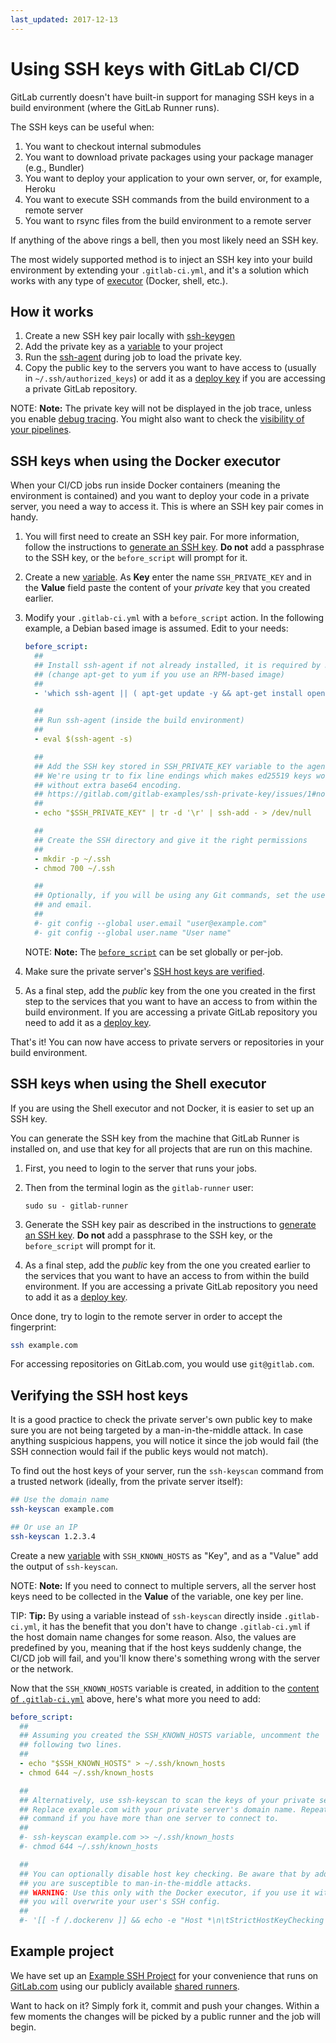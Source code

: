 ```yaml
---
last_updated: 2017-12-13
---
```


# Using SSH keys with GitLab CI/CD

GitLab currently doesn't have built-in support for managing SSH keys in a build
environment (where the GitLab Runner runs).

The SSH keys can be useful when:

1. You want to checkout internal submodules
1. You want to download private packages using your package manager (e.g., Bundler)
1. You want to deploy your application to your own server, or, for example, Heroku
1. You want to execute SSH commands from the build environment to a remote server
1. You want to rsync files from the build environment to a remote server

If anything of the above rings a bell, then you most likely need an SSH key.

The most widely supported method is to inject an SSH key into your build
environment by extending your `.gitlab-ci.yml`, and it's a solution which works
with any type of [executor](https://docs.gitlab.com/runner/executors/)
(Docker, shell, etc.).

## How it works

1. Create a new SSH key pair locally with [ssh-keygen](http://linux.die.net/man/1/ssh-keygen)
1. Add the private key as a [variable](../variables/README.md) to
   your project
1. Run the [ssh-agent](http://linux.die.net/man/1/ssh-agent) during job to load
   the private key.
1. Copy the public key to the servers you want to have access to (usually in
   `~/.ssh/authorized_keys`) or add it as a [deploy key](../../ssh/README.md#deploy-keys)
   if you are accessing a private GitLab repository.

NOTE: **Note:**
The private key will not be displayed in the job trace, unless you enable
[debug tracing](../variables/README.md#debug-tracing). You might also want to
check the [visibility of your pipelines](../../user/project/pipelines/settings.md#visibility-of-pipelines).

## SSH keys when using the Docker executor

When your CI/CD jobs run inside Docker containers (meaning the environment is
contained) and you want to deploy your code in a private server, you need a way
to access it. This is where an SSH key pair comes in handy.

1. You will first need to create an SSH key pair. For more information, follow
   the instructions to [generate an SSH key](../../ssh/README.md#generating-a-new-ssh-key-pair).
   **Do not** add a passphrase to the SSH key, or the `before_script` will
   prompt for it.

1. Create a new [variable](../variables/README.md#variables).
   As **Key** enter the name `SSH_PRIVATE_KEY` and in the **Value** field paste
   the content of your _private_ key that you created earlier.

1. Modify your `.gitlab-ci.yml` with a `before_script` action. In the following
   example, a Debian based image is assumed. Edit to your needs:

    ```yaml
    before_script:
      ##
      ## Install ssh-agent if not already installed, it is required by Docker.
      ## (change apt-get to yum if you use an RPM-based image)
      ##
      - 'which ssh-agent || ( apt-get update -y && apt-get install openssh-client -y )'

      ##
      ## Run ssh-agent (inside the build environment)
      ##
      - eval $(ssh-agent -s)

      ##
      ## Add the SSH key stored in SSH_PRIVATE_KEY variable to the agent store
      ## We're using tr to fix line endings which makes ed25519 keys work
      ## without extra base64 encoding.
      ## https://gitlab.com/gitlab-examples/ssh-private-key/issues/1#note_48526556
      ##
      - echo "$SSH_PRIVATE_KEY" | tr -d '\r' | ssh-add - > /dev/null

      ##
      ## Create the SSH directory and give it the right permissions
      ##
      - mkdir -p ~/.ssh
      - chmod 700 ~/.ssh

      ##
      ## Optionally, if you will be using any Git commands, set the user name and
      ## and email.
      ##
      #- git config --global user.email "user@example.com"
      #- git config --global user.name "User name"
    ```

    NOTE: **Note:**
    The [`before_script`](../yaml/README.md#before_script-and-after_script) can be set globally
    or per-job.

1. Make sure the private server's [SSH host keys are verified](#verifying-the-ssh-host-keys).

1. As a final step, add the _public_ key from the one you created in the first
   step to the services that you want to have an access to from within the build
   environment. If you are accessing a private GitLab repository you need to add
   it as a [deploy key](../../ssh/README.md#deploy-keys).

That's it! You can now have access to private servers or repositories in your
build environment.

## SSH keys when using the Shell executor

If you are using the Shell executor and not Docker, it is easier to set up an
SSH key.

You can generate the SSH key from the machine that GitLab Runner is installed
on, and use that key for all projects that are run on this machine.

1. First, you need to login to the server that runs your jobs.

1. Then from the terminal login as the `gitlab-runner` user:

    ```
    sudo su - gitlab-runner
    ```

1. Generate the SSH key pair as described in the instructions to
   [generate an SSH key](../../ssh/README.md#generating-a-new-ssh-key-pair).
   **Do not** add a passphrase to the SSH key, or the `before_script` will
   prompt for it.

1. As a final step, add the _public_ key from the one you created earlier to the
   services that you want to have an access to from within the build environment.
   If you are accessing a private GitLab repository you need to add it as a
   [deploy key](../../ssh/README.md#deploy-keys).

Once done, try to login to the remote server in order to accept the fingerprint:

```bash
ssh example.com
```

For accessing repositories on GitLab.com, you would use `git@gitlab.com`.

## Verifying the SSH host keys

It is a good practice to check the private server's own public key to make sure
you are not being targeted by a man-in-the-middle attack. In case anything
suspicious happens, you will notice it since the job would fail (the SSH
connection would fail if the public keys would not match).

To find out the host keys of your server, run the `ssh-keyscan` command from a
trusted network (ideally, from the private server itself):

```sh
## Use the domain name
ssh-keyscan example.com

## Or use an IP
ssh-keyscan 1.2.3.4
```

Create a new [variable](../variables/README.md#variables) with
`SSH_KNOWN_HOSTS` as "Key", and as a "Value" add the output of `ssh-keyscan`.

NOTE: **Note:**
If you need to connect to multiple servers, all the server host keys
need to be collected in the **Value** of the variable, one key per line.

TIP: **Tip:**
By using a variable instead of `ssh-keyscan` directly inside
`.gitlab-ci.yml`, it has the benefit that you don't have to change `.gitlab-ci.yml`
if the host domain name changes for some reason. Also, the values are predefined
by you, meaning that if the host keys suddenly change, the CI/CD job will fail,
and you'll know there's something wrong with the server or the network.

Now that the `SSH_KNOWN_HOSTS` variable is created, in addition to the
[content of `.gitlab-ci.yml`](#ssh-keys-when-using-the-docker-executor)
above, here's what more you need to add:

```yaml
before_script:
  ##
  ## Assuming you created the SSH_KNOWN_HOSTS variable, uncomment the
  ## following two lines.
  ##
  - echo "$SSH_KNOWN_HOSTS" > ~/.ssh/known_hosts
  - chmod 644 ~/.ssh/known_hosts

  ##
  ## Alternatively, use ssh-keyscan to scan the keys of your private server.
  ## Replace example.com with your private server's domain name. Repeat that
  ## command if you have more than one server to connect to.
  ##
  #- ssh-keyscan example.com >> ~/.ssh/known_hosts
  #- chmod 644 ~/.ssh/known_hosts

  ##
  ## You can optionally disable host key checking. Be aware that by adding that
  ## you are susceptible to man-in-the-middle attacks.
  ## WARNING: Use this only with the Docker executor, if you use it with shell
  ## you will overwrite your user's SSH config.
  ##
  #- '[[ -f /.dockerenv ]] && echo -e "Host *\n\tStrictHostKeyChecking no\n\n" > ~/.ssh/config'
```

## Example project

We have set up an [Example SSH Project][ssh-example-repo] for your convenience
that runs on [GitLab.com](https://gitlab.com) using our publicly available
[shared runners](../runners/README.md).

Want to hack on it? Simply fork it, commit and push your changes. Within a few
moments the changes will be picked by a public runner and the job will begin.

[ssh-example-repo]: https://gitlab.com/gitlab-examples/ssh-private-key/
